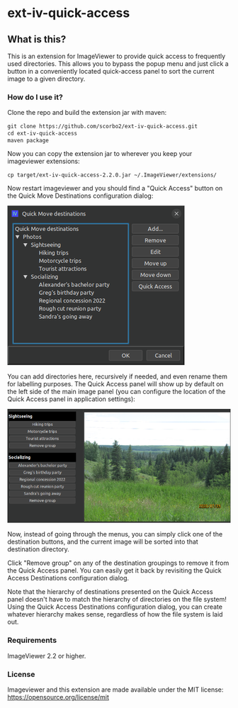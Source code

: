 # ext-iv-quick-access

## What is this?

This is an extension for ImageViewer to provide quick access to frequently used directories. This allows you
to bypass the popup menu and just click a button in a conveniently located quick-access panel to sort the
current image to a given directory.

### How do I use it?

Clone the repo and build the extension jar with maven:

```shell
git clone https://github.com/scorbo2/ext-iv-quick-access.git
cd ext-iv-quick-access
maven package
```

Now you can copy the extension jar to wherever you keep your imageviewer extensions:

```shell
cp target/ext-iv-quick-access-2.2.0.jar ~/.ImageViewer/extensions/
```

Now restart imageviewer and you should find a "Quick Access" button on the Quick Move
Destinations configuration dialog:

![Screenshot1](screenshot1.png "Screenshot 1")

You can add directories here, recursively if needed, and even rename them for labelling purposes.
The Quick Access panel will show up by default on the left side of the main image panel (you can configure
the location of the Quick Access panel in application settings):

![Screenshot2](screenshot2.png "Screenshot 2")

Now, instead of going through the menus, you can simply click one of the destination buttons, and the
current image will be sorted into that destination directory.

Click "Remove group" on any of the destination groupings to remove it from the Quick Access panel.
You can easily get it back by revisiting the Quick Access Destinations configuration dialog. 

Note that the hierarchy of destinations presented on the Quick Access panel doesn't have to match the
hierarchy of directories on the file system! Using the Quick Access Destinations configuration dialog,
you can create whatever hierarchy makes sense, regardless of how the file system is laid out.

### Requirements

ImageViewer 2.2 or higher.

### License

Imageviewer and this extension are made available under the MIT license: https://opensource.org/license/mit
